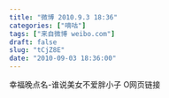 ```yaml
---
title: "微博 2010.9.3 18:36"
categories: ["嘀咕"]
tags: ["来自微博 weibo.com"]
draft: false
slug: "tCjZ8E"
date: "2010-09-03 18:36:00"
---
```


<p>幸福晚点名-谁说美女不爱胖小子 O网页链接 ​​​​</p>

